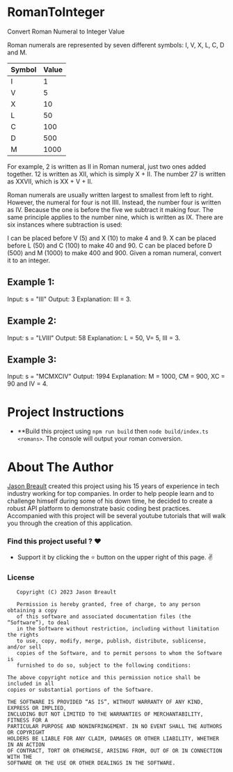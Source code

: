 # RomanToInteger
Convert Roman Numeral to Integer Value

Roman numerals are represented by seven different symbols: I, V, X, L, C, D and M.

| Symbol       | Value  |
|--------------|--------|
| I            | 1      |
| V            | 5      |
| X            | 10     |
| L            | 50     |
| C            | 100    |
| D            | 500    |
| M            | 1000   |

For example, 2 is written as II in Roman numeral, just two ones added together. 12 is written as XII, which is simply X + II. The number 27 is written as XXVII, which is XX + V + II.

Roman numerals are usually written largest to smallest from left to right. However, the numeral for four is not IIII. Instead, the number four is written as IV. Because the one is before the five we subtract it making four. The same principle applies to the number nine, which is written as IX. There are six instances where subtraction is used:

I can be placed before V (5) and X (10) to make 4 and 9. 
X can be placed before L (50) and C (100) to make 40 and 90. 
C can be placed before D (500) and M (1000) to make 400 and 900.
Given a roman numeral, convert it to an integer.

## Example 1:
Input: s = "III"
Output: 3
Explanation: III = 3.

## Example 2:
Input: s = "LVIII"
Output: 58
Explanation: L = 50, V= 5, III = 3.

## Example 3:
Input: s = "MCMXCIV"
Output: 1994
Explanation: M = 1000, CM = 900, XC = 90 and IV = 4.

# Project Instructions
* **Build this project using `npm run build` then `node build/index.ts <romans>`. The console will output your roman conversion.

# About The Author
[Jason Breault](https://www.linkedin.com/in/jason-breault-b23a1a10m) created this project using his 15 years of experience in tech industry working for top companies. In order to help people learn and to challenge himself during some of his down time, he decided to create a robust API platform to demonstrate basic coding best practices. Accompanied with this project will be several youtube tutorials that will walk you through the creation of this application. 


### Find this project useful ? :heart:
* Support it by clicking the :star: button on the upper right of this page. :v:

### License
```
   Copyright (C) 2023 Jason Breault

   Permission is hereby granted, free of charge, to any person obtaining a copy 
   of this software and associated documentation files (the “Software”), to deal 
   in the Software without restriction, including without limitation the rights 
   to use, copy, modify, merge, publish, distribute, sublicense, and/or sell 
   copies of the Software, and to permit persons to whom the Software is 
   furnished to do so, subject to the following conditions:

The above copyright notice and this permission notice shall be included in all 
copies or substantial portions of the Software.

THE SOFTWARE IS PROVIDED “AS IS”, WITHOUT WARRANTY OF ANY KIND, EXPRESS OR IMPLIED, 
INCLUDING BUT NOT LIMITED TO THE WARRANTIES OF MERCHANTABILITY, FITNESS FOR A 
PARTICULAR PURPOSE AND NONINFRINGEMENT. IN NO EVENT SHALL THE AUTHORS OR COPYRIGHT 
HOLDERS BE LIABLE FOR ANY CLAIM, DAMAGES OR OTHER LIABILITY, WHETHER IN AN ACTION 
OF CONTRACT, TORT OR OTHERWISE, ARISING FROM, OUT OF OR IN CONNECTION WITH THE 
SOFTWARE OR THE USE OR OTHER DEALINGS IN THE SOFTWARE.
```
